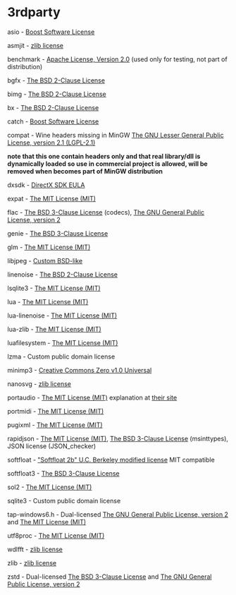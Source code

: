 # **3rdparty** #

asio - [Boost Software License](http://www.boost.org/LICENSE_1_0.txt)

asmjit - [zlib license](http://opensource.org/licenses/Zlib)

benchmark - [Apache License, Version 2.0](http://opensource.org/licenses/Apache-2.0) (used only for testing, not part of distribution)

bgfx - [The BSD 2-Clause License](http://opensource.org/licenses/BSD-2-Clause)

bimg - [The BSD 2-Clause License](http://opensource.org/licenses/BSD-2-Clause)

bx - [The BSD 2-Clause License](http://opensource.org/licenses/BSD-2-Clause)

catch - [Boost Software License](http://www.boost.org/LICENSE_1_0.txt)

compat - Wine headers missing in MinGW [The GNU Lesser General Public License, version 2.1 (LGPL-2.1)](http://opensource.org/licenses/LGPL-2.1)

**note that this one contain headers only and that real library/dll is dynamically loaded so use in commercial project is allowed, will be removed when becomes part of MinGW distribution**

dxsdk - [DirectX SDK EULA](https://github.com/mamedev/mame/blob/master/3rdparty/dxsdk/Documentation/License%20Agreements/DirectX%20SDK%20EULA.txt)

expat - [The MIT License (MIT)](http://opensource.org/licenses/MIT)

flac - [The BSD 3-Clause License](http://opensource.org/licenses/BSD-3-Clause) (codecs), [The GNU General Public License, version 2](https://opensource.org/licenses/GPL-2.0)

genie - [The BSD 3-Clause License](http://opensource.org/licenses/BSD-3-Clause)

glm - [The MIT License (MIT)](http://opensource.org/licenses/MIT)

libjpeg - [Custom BSD-like](https://github.com/numenta/nupic/blob/master/external/licenses/LICENSE.libjpeg-6b.txt)

linenoise - [The BSD 2-Clause License](http://opensource.org/licenses/BSD-2-Clause)

lsqlite3 - [The MIT License (MIT)](http://opensource.org/licenses/MIT)

lua - [The MIT License (MIT)](http://opensource.org/licenses/MIT)

lua-linenoise - [The MIT License (MIT)](http://opensource.org/licenses/MIT)

lua-zlib - [The MIT License (MIT)](http://opensource.org/licenses/MIT)

luafilesystem - [The MIT License (MIT)](http://opensource.org/licenses/MIT)

lzma - Custom public domain license

minimp3 - [Creative Commons Zero v1.0 Universal](https://creativecommons.org/publicdomain/zero/1.0/)

nanosvg - [zlib license](http://opensource.org/licenses/Zlib)

portaudio - [The MIT License (MIT)](http://opensource.org/licenses/MIT) explanation at [their site](http://www.portaudio.com/license.html)

portmidi - [The MIT License (MIT)](http://opensource.org/licenses/MIT)

pugixml - [The MIT License (MIT)](http://opensource.org/licenses/MIT)

rapidjson - [The MIT License (MIT)](http://opensource.org/licenses/MIT), [The BSD 3-Clause License](http://opensource.org/licenses/BSD-3-Clause) (msinttypes), JSON license (JSON_checker)

softfloat - ["Softfloat 2b" U.C. Berkeley modified license](https://github.com/mamedev/mame/blob/master/3rdparty/softfloat/README.txt) MIT compatible

softfloat3 - [The BSD 3-Clause License](http://opensource.org/licenses/BSD-3-Clause)

sol2 - [The MIT License (MIT)](http://opensource.org/licenses/MIT)

sqlite3 - Custom public domain license

tap-windows6.h - Dual-licensed [The GNU General Public License, version 2](https://opensource.org/licenses/GPL-2.0) and [The MIT License (MIT)](http://opensource.org/licenses/MIT)

utf8proc - [The MIT License (MIT)](http://opensource.org/licenses/MIT)

wdlfft - [zlib license](http://opensource.org/licenses/Zlib)

zlib - [zlib license](http://opensource.org/licenses/Zlib)

zstd - Dual-licensed [The BSD 3-Clause License](http://opensource.org/licenses/BSD-3-Clause) and [The GNU General Public License, version 2](https://opensource.org/licenses/GPL-2.0)
